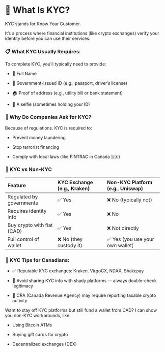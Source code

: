 # 🪪 What Is KYC?
KYC stands for Know Your Customer.

It’s a process where financial institutions (like crypto exchanges) verify your identity before you can use their services.

### 📋 What KYC Usually Requires:
To complete KYC, you'll typically need to provide:

* 🧑 Full Name

* 🪪 Government-issued ID (e.g., passport, driver’s license)

* 🏠 Proof of address (e.g., utility bill or bank statement)

* 📸 A selfie (sometimes holding your ID)

### 🏦 Why Do Companies Ask for KYC?
Because of regulations. KYC is required to:

* Prevent money laundering

* Stop terrorist financing

* Comply with local laws (like FINTRAC in Canada 🇨🇦)

### 🛑 KYC vs Non-KYC

Feature|KYC Exchange (e.g., Kraken)|Non-KYC Platform (e.g., Uniswap)
:---|:---|:---
Regulated by governments|✅ Yes|❌ No (typically not)
Requires identity info|✅ Yes|❌ No
Buy crypto with fiat (CAD)|✅ Yes|❌ Not directly
Full control of wallet|❌ No (they custody it)|✅ Yes (you use your own wallet)

### 🔐 KYC Tips for Canadians:
* ✅ Reputable KYC exchanges: Kraken, VirgoCX, NDAX, Shakepay

* 📵 Avoid sharing KYC info with shady platforms — always double-check legitimacy

* 🧾 CRA (Canada Revenue Agency) may require reporting taxable crypto activity

Want to stay off KYC platforms but still fund a wallet from CAD? I can show you non-KYC workarounds, like:

* Using Bitcoin ATMs

* Buying gift cards for crypto

* Decentralized exchanges (DEX)